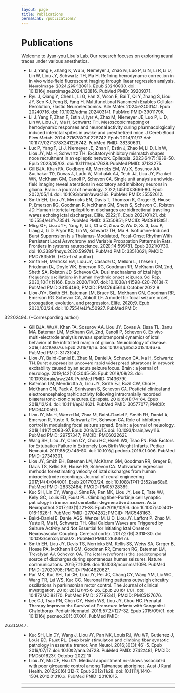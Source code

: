 ```yaml
---
layout: page
title: Publications
permalink: /publications/
---
```


# Publications 
Welcome to Jyun-you Liou's Lab. Our research focuses on exploring neural traces under various anesthetics.  
- Li J, Yang F, Zhang K, Wu S, Niemeyer J, Zhao M, Luo P, Li N, Li R, Li D, Lin W, Liou JY, Schwartz TH, Ma H. Refining hemodynamic correction in in vivo wide-field fluorescent imaging through linear regression analysis. NeuroImage. 2024;299:120816. Epub 20240830. doi: 10.1016/j.neuroimage.2024.120816. PubMed PMID: 39209071.  
- Ryu J, Qiang Y, Chen L, Li G, Han X, Woon E, Bai T, Qi Y, Zhang S, Liou JY, Seo KJ, Feng B, Fang H. Multifunctional Nanomesh Enables Cellular-Resolution, Elastic Neuroelectronics. Adv Mater. 2024:e2403141. Epub 20240716. doi: 10.1002/adma.202403141. PubMed PMID: 39011796.  
- Li J, Yang F, Zhan F, Estin J, Iyer A, Zhao M, Niemeyer JE, Luo P, Li D, Lin W, Liou JY, Ma H, Schwartz TH. Mesoscopic mapping of hemodynamic responses and neuronal activity during pharmacologically induced interictal spikes in awake and anesthetized mice. J Cereb Blood Flow Metab. 2024:271678X241226742. Epub 2024/01/17. doi: 10.1177/0271678X241226742. PubMed PMID: 38230631.  
- Luo P, Yang F, Li J, Niemeyer JE, Zhan F, Estin J, Zhao M, Li D, Lin W, Liou JY, Ma H, Schwartz TH. Excitatory-inhibitory mismatch shapes node recruitment in an epileptic network. Epilepsia. 2023;64(7):1939-50. Epub 2023/05/03. doi: 10.1111/epi.17638. PubMed PMID: 37133275.  
- Gill BJA, Khan FA, Goldberg AR, Merricks EM, Wu X, Sosunov AA, Sudhakar TD, Dovas A, Lado W, Michalak AJ, Teoh JJ, Liou JY, Frankel WN, McKhann GM, Canoll P, Schevon CA. Single unit analysis and wide-field imaging reveal alterations in excitatory and inhibitory neurons in glioma. Brain : a journal of neurology. 2022;145(10):3666-80. Epub 2022/05/14. doi: 10.1093/brain/awac168. PubMed PMID: 35552612.  
- Smith EH, Liou JY, Merricks EM, Davis T, Thomson K, Greger B, House P, Emerson RG, Goodman R, McKhann GM, Sheth S, Schevon C, Rolston JD. Human interictal epileptiform discharges are bidirectional traveling waves echoing ictal discharges. Elife. 2022;11. Epub 2022/01/21. doi: 10.7554/eLife.73541. PubMed PMID: 35050851; PMCID: PMC8813051.  
- Ming Q*, Liou JY*, Yang F, Li J, Chu C, Zhou Q, Wu D, Xu S, Luo P, Liang J, Li D, Pryor KO, Lin W, Schwartz TH, Ma H. Isoflurane-Induced Burst Suppression Is a Thalamus-Modulated, Focal-Onset Rhythm With Persistent Local Asynchrony and Variable Propagation Patterns in Rats. Frontiers in systems neuroscience. 2020;14:599781. Epub 2021/01/30. doi: 10.3389/fnsys.2020.599781. PubMed PMID: 33510621; PMCID: PMC7835516. (*Co-first author)   
- Smith EH, Merricks EM, Liou JY, Casadei C, Melloni L, Thesen T, Friedman DJ, Doyle WK, Emerson RG, Goodman RR, McKhann GM, 2nd, Sheth SA, Rolston JD, Schevon CA. Dual mechanisms of ictal high frequency oscillations in human rhythmic onset seizures. Sci Rep. 2020;10(1):19166. Epub 2020/11/07. doi: 10.1038/s41598-020-76138-7. PubMed PMID:33154490; PMCID: PMC7645614. October 2022 9  
- Liou JY*, Smith EH, Bateman LM, Bruce SL, McKhann GM, Goodman RR, Emerson RG, Schevon CA, Abbott LF. A model for focal seizure onset, propagation, evolution, and progression. Elife. 2020;9. Epub 2020/03/24. doi: 10.7554/eLife.50927. PubMed PMID:
32202494. (*Corresponding author)
- Gill BJA, Wu X, Khan FA, Sosunov AA, Liou JY, Dovas A, Eissa TL, Banu MA, Bateman LM, McKhann GM, 2nd, Canoll P, Schevon C. Ex vivo multi-electrode analysis reveals spatiotemporal dynamics of ictal behavior at the infiltrated margin of glioma. Neurobiology of disease. 2019;134:104676. Epub 2019/11/16. doi: 10.1016/j.nbd.2019.104676. PubMed PMID: 31731042.  
- Liou JY, Baird-Daniel E, Zhao M, Daniel A, Schevon CA, Ma H, Schwartz TH. Burst suppression uncovers rapid widespread alterations in network excitability caused by an acute seizure focus. Brain : a journal of neurology. 2019;142(10):3045-58. Epub 2019/08/23. doi: 10.1093/brain/awz246. PubMed PMID: 31436790.  
- Bateman LM, Mendiratta A, Liou JY, Smith EJ, Bazil CW, Choi H, McKhann GM, Pack A, Srinivasan S, Schevon CA. Postictal clinical and electroencephalographic activity following intracranially recorded bilateral tonic-clonic seizures. Epilepsia. 2019;60(1):74-84. Epub 2018/12/24. doi: 10.1111/epi.14621. PubMed PMID: 30577077; PMCID: PMC6400590.  
- Liou JY, Ma H, Wenzel M, Zhao M, Baird-Daniel E, Smith EH, Daniel A, Emerson R, Yuste R, Schwartz TH, Schevon CA. Role of inhibitory control in modulating focal seizure spread. Brain : a journal of neurology. 2018;141(7):2083-97. Epub 2018/05/15. doi: 10.1093/brain/awy116. PubMed PMID: 29757347; PMCID: PMC6022627.  
- Wang SH, Liou JY, Chen CY, Chou HC, Hsieh WS, Tsao PN. Risk Factors for Extubation Failure in Extremely Low Birth Weight Infants. Pediatr Neonatol. 2017;58(2):145-50. doi: 10.1016/j.pedneo.2016.01.006. PubMed PMID: 27349301.  
- Liou JY, Smith EH, Bateman LM, McKhann GM, Goodman RR, Greger B, Davis TS, Kellis SS, House PA, Schevon CA. Multivariate regression methods for estimating velocity of ictal discharges from human microelectrode recordings. Journal of neural engineering. 2017;14(4):044001. Epub 2017/03/24. doi: 10.1088/1741-2552/aa68a6. PubMed PMID: 28332484; PMCID: PMC5728389.
- Kuo SH, Lin CY, Wang J, Sims PA, Pan MK, Liou JY, Lee D, Tate WJ, Kelly GC, Louis ED, Faust PL. Climbing fiber-Purkinje cell synaptic pathology in tremor and cerebellar degenerative diseases. Acta Neuropathol. 2017;133(1):121-38. Epub 2016/10/06. doi: 10.1007/s00401-016-1626-1. PubMed PMID: 27704282; PMCID: PMC5481163.  
- Baird-Daniel E, Daniel AGS, Wenzel M, Li D, Liou JY, Laffont P, Zhao M, Yuste R, Ma H, Schwartz TH. Glial Calcium Waves are Triggered by Seizure Activity and Not Essential for Initiating Ictal Onset or Neurovascular Coupling. Cerebral cortex. 2017;27(6):3318-30. doi: 10.1093/cercor/bhx072. PubMed PMID: 28369176.  
- Smith EH, Liou JY, Davis TS, Merricks EM, Kellis SS, Weiss SA, Greger B, House PA, McKhann Ii GM, Goodman RR, Emerson RG, Bateman LM, Trevelyan AJ, Schevon CA. The ictal wavefront is the spatiotemporal source of discharges during spontaneous human seizures. Nature communications. 2016;7:11098. doi: 10.1038/ncomms11098. PubMed PMID: 27020798; PMCID: PMC4820627.
- Pan MK, Kuo SH, Tai CH, Liou JY, Pei JC, Chang CY, Wang YM, Liu WC, Wang TR, Lai WS, Kuo CC. Neuronal firing patterns outweigh circuitry oscillations in parkinsonian motor control. The Journal of clinical investigation. 2016;126(12):4516-26. Epub 2016/11/01. doi: 10.1172/JCI88170. PubMed PMID: 27797341; PMCID: PMC5127676.
- Lee CJ, Tsao PN, Chen CY, Hsieh WS, Liou JY, Chou HC. Prenatal Therapy Improves the Survival of Premature Infants with Congenital Chylothorax. Pediatr Neonatol. 2016;57(2):127-32. Epub 2015/09/01. doi: 10.1016/j.pedneo.2015.07.001. PubMed PMID:
26315047.  
- Kuo SH, Lin CY, Wang J, Liou JY, Pan MK, Louis RJ, Wu WP, Gutierrez J, Louis ED, Faust PL. Deep brain stimulation and climbing fiber synaptic pathology in essential tremor. Ann Neurol. 2016;80(3):461-5. Epub 2016/07/17. doi: 10.1002/ana.24728. PubMed PMID: 27422481; PMCID: PMC5016237. October 2022 10  
- Liou JY, Mu CF, Hsu CY. Medical appointment no-shows associated with poor glycaemic control among Taiwanese aborigines. Aust J Rural Health. 2012;20(6):312-7. Epub 2012/11/28. doi: 10.1111/j.1440-1584.2012.01310.x. PubMed PMID: 23181815.  
---




---
